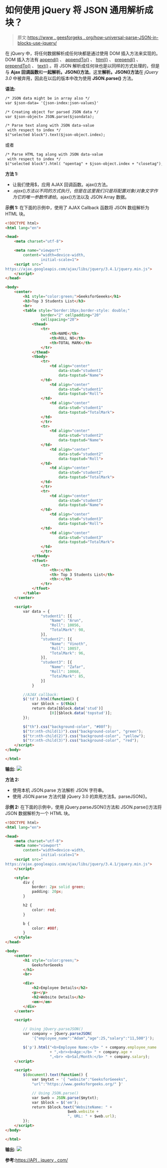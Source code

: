 # 如何使用 jQuery 将 JSON 通用解析成块？

> 原文:[https://www . geesforgeks . org/how-universal-parse-JSON-in-blocks-use-jquery/](https://www.geeksforgeeks.org/how-to-universally-parse-json-into-blocks-using-jquery/)

在 jQuery 中，将任何数据解析成任何块都是通过使用 DOM 插入方法来实现的。DOM 插入方法有 [append()](https://www.geeksforgeeks.org/jquery-append-method/) 、 [appendTo()](https://www.geeksforgeeks.org/jquery-appendto-with-examples/) 、 [html()](https://www.geeksforgeeks.org/jquery-html-method/) 、 [prepend()](https://www.geeksforgeeks.org/jquery-prepend-with-examples/) 、 [prependTo()](https://www.geeksforgeeks.org/jquery-prependto-with-examples/) 、 [text()](https://www.geeksforgeeks.org/jquery-text-method/) 。将 JSON 解析成任何块也是以同样的方式处理的，但是与 **Ajax 回调函数**和**一起解析。JSON()方法**。这里**解析。JSON()方法**在 *jQuery 3.0* 中被弃用，因此在以后的版本中改为使用 **JSON.parse()** 方法。

**语法:**

```html
/* JSON data might be in array also */
var $json-data= '{json-index:json-values}'

/* Creating object for parsed JSON data */
var $json-object= JSON.parse($jsondata);

/* Parse text along with JSON data-value
 with respect to index */
$("selected block").text($json-object.index);
```

或者

```html
/* Parse HTML tag along with JSON data-value
 with respect to index */
$("selected block").html( "opentag" + $json-object.index + "closetag");

```

**方法 1:**

*   让我们使用$，应用 AJAX 回调函数。ajax()方法。
*   $.ajax()方法以不同的方式执行，但是在这里我们只是将配置对象/对象文字作为它的唯一参数传递给$。ajax()方法以及 JSON Array 数据。

**示例 1:** 在下面的示例中，使用了 AJAX Callback 函数将 JSON 数组解析为 HTML 块。

```html
<!DOCTYPE html>
<html lang="en">

<head>
    <meta charset="utf-8">

    <meta name="viewport"
        content="width=device-width, 
                initial-scale=1">
    <script src="
https://ajax.googleapis.com/ajax/libs/jquery/3.4.1/jquery.min.js">
    </script>
</head>

<body>
    <center>
        <h1 style="color:green;">GeeksforGeeeks</h1>
        <h3>Top 3 Students List</h3>
        <br>
        <table style="border:10px;border-style: double;" 
                border="2" cellpadding="20"
                cellspacing="20">
            <thead>
                <tr>
                    <th>NAME</th>
                    <th>ROLL NO</th>
                    <th>TOTAL MARK</th>
                </tr>
            </thead>
            <tbody>
                <tr>
                    <td align="center"
                        data-stud="student1"
                        data-topstud="Name">
                </td>
                    <td align="center"
                        data-stud="student1"
                        data-topstud="Roll">
                </td>
                    <td align="center"
                        data-stud="student1"
                        data-topstud="TotalMark">
                </td>
                </tr>
                <tr>
                    <td align="center"
                        data-stud="student2"
                        data-topstud="Name">
                </td>
                    <td align="center"
                        data-stud="student2"
                        data-topstud="Roll">
                </td>
                    <td align="center"
                        data-stud="student2"
                        data-topstud="TotalMark">
                </td>
                </tr>
                <tr>
                    <td align="center"
                        data-stud="student3"
                        data-topstud="Name">
                </td>
                    <td align="center"
                        data-stud="student3"
                        data-topstud="Roll">
                </td>
                    <td align="center"
                        data-stud="student3"
                        data-topstud="TotalMark">
                </td>
                </tr>
            </tbody>
            <tfoot>
                <tr>
                    <th>:</th>
                    <th> Top 3 Students List</th>
                    <th>:</th>
                </tr>
            </tfoot>
        </table>
    </center>

    <script>
        var data = {
                "student1": [{
                    "Name": "Arun",
                    "Roll": 10056,
                    "TotalMark": 98,
                }],
                "student2": [{
                    "Name": "Vinoth",
                    "Roll": 10057,
                    "TotalMark": 96,
                }],
                "student3": [{
                    "Name": "Zafar",
                    "Roll": 10068,
                    "TotalMark": 85,
                }]
            }

        //AJAX callback:
        $('td').html(function() {
            var $block = $(this)
            return data[$block.data('stud')]
                    [0][$block.data('topstud')];
        });

        $("th").css("background-color", "#08f");
        $("tr:nth-child(1)").css("background-color", "green");
        $("tr:nth-child(2)").css("background-color", "yellow");
        $("tr:nth-child(3)").css("background-color", "red");
    </script>
</body>

</html>
```

**输出:**
![](img/1363436a717be25f06d845633f3b2574.png)

**方法 2:**

*   使用本机 JSON.parse 方法解析 JSON 字符串。
*   使用 JSON.parse 方法代替 jQuery 3.0 的弃用方法$。parseJSON()。

**示例 2:** 在下面的示例中，使用 jQuery.parseJSON()方法和 JSON.parse()方法将 JSON 数据解析为一个 HTML 块。

```html
<!DOCTYPE html>
<html lang="en">

<head>
    <meta charset="utf-8">
    <meta name="viewport"
        content="width=device-width, 
                initial-scale=1">
    <script src="
https://ajax.googleapis.com/ajax/libs/jquery/3.4.1/jquery.min.js">
    </script>

    <style>
        div {
            border: 2px solid green;
            padding: 20px;
        }

        h2 {
            color: red;
        }

        b {
            color: #08f;
        }
    </style>
</head>

<body>
    <center>
        <h1 style="color:green;">
            GeeksforGeeeks
        </h1>
        <br>

        <div>
            <h2>Employee Details</h2>
            <p></p>
            <h2>Website Details</h2>
            <em></em>
        </div>
    </center>

    <script>

        // Using jQuery.parseJSON()
        var company = jQuery.parseJSON(
            '{"employee_name":"Adam","age":25,"salary":"11,500"}');

        $('p').html("<b>Employee Name:</b> " + company.employee_name
                    + ",<br><b>Age:</b> " + company.age + 
                    ",<br> <b>Sal/Month:</b> " + company.salary);
    </script>

    <script>
        $(document).text(function() {
            var $mytxt = '{ "website":"GeeksforGeeeks", 
            "url":"https://www.geeksforgeeks.org/" }'

            // Using JSON.parse()
            var $web = JSON.parse($mytxt);
            var $block = $('em');
            return $block.text("WebsiteName: " + 
                            $web.website +
                            ", URL: " + $web.url);
        });
    </script>
</body>

</html>
```

**输出:**
![](img/156326e3cf509f977e1913d5c99fa852.png)

**参考:**[https://API . jquery . com/](https://api.jquery.com/)
